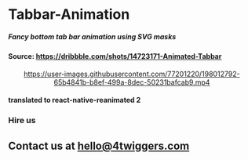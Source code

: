 # Tabbar-Animation

##### Fancy bottom tab bar animation using SVG masks

#### Source: https://dribbble.com/shots/14723171-Animated-Tabbar

<div align="center">

https://user-images.githubusercontent.com/77201220/198012792-65b4841b-b8ef-499a-8dec-50231bafcab9.mp4

</div>

#### translated to react-native-reanimated 2

### Hire us

## Contact us at hello@4twiggers.com